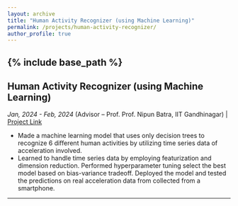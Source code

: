 ```yaml
---
layout: archive
title: "Human Activity Recognizer (using Machine Learning)"
permalink: /projects/human-activity-recognizer/
author_profile: true
---
```


{% include base_path %}
-----

## Human Activity Recognizer (using Machine Learning)
_Jan, 2024 - Feb, 2024_
(Advisor – Prof. Prof. Nipun Batra, IIT Gandhinagar) | [Project Link](#)

- Made a machine learning model that uses only decision trees to recognize 6 different human activities by utilizing time series data of acceleration involved.
- Learned to handle time series data by employing featurization and dimension reduction. Performed hyperparameter tuning select the best model based on bias-variance tradeoff. Deployed the model and tested the predictions on real acceleration data from collected from a smartphone.

---

